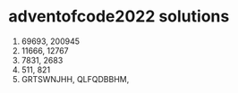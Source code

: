 # adventofcode2022 solutions

1. 69693, 200945
2. 11666, 12767
3. 7831, 2683
4. 511, 821
5. GRTSWNJHH, QLFQDBBHM, 
